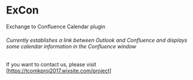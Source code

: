 # ExCon
Exchange to Confluence Calendar plugin
###### Currently establishes a link between Outlook and Confluence and displays some calendar information in the Confluence window

If you want to contact us, please visit [https://tcomkproj2017.wixsite.com/project]

